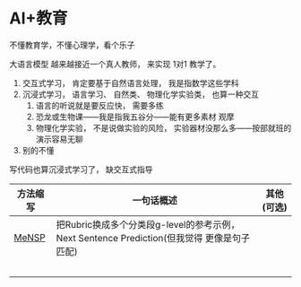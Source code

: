 # AI+教育

不懂教育学，不懂心理学，看个乐子

大语言模型 越来越接近一个真人教师， 来实现 1对1 教学了。

1. 交互式学习， 肯定要基于自然语言处理， 我是指数学这些学科   
2. 沉浸式学习， 语言学习、 自然类、 物理化学实验类， 也算一种交互    
   1. 语言的听说就是要反应快， 需要多练
   2. 恐龙或生物课——我是指我五谷分——能有更多素材 观摩
   3. 物理化学实验， 不是说做实验的风险， 实验器材没那么多——按部就班的演示容易无聊
3. 别的不懂

写代码也算沉浸式学习了， 缺交互式指导


| 方法缩写 | 一句话概述 | 其他(可选) | 
| --------- | -------- | ----------- |
| [MeNSP](https://www.bilibili.com/video/BV1Jv4y1H7mk/)  | 把Rubric换成多个分类段g-level的参考示例， Next Sentence Prediction(但我觉得 更像是句子匹配)  |   |
|   |   |   |
|   |   |   |
|   |   |   |
|   |   |   |
|   |   |   |
